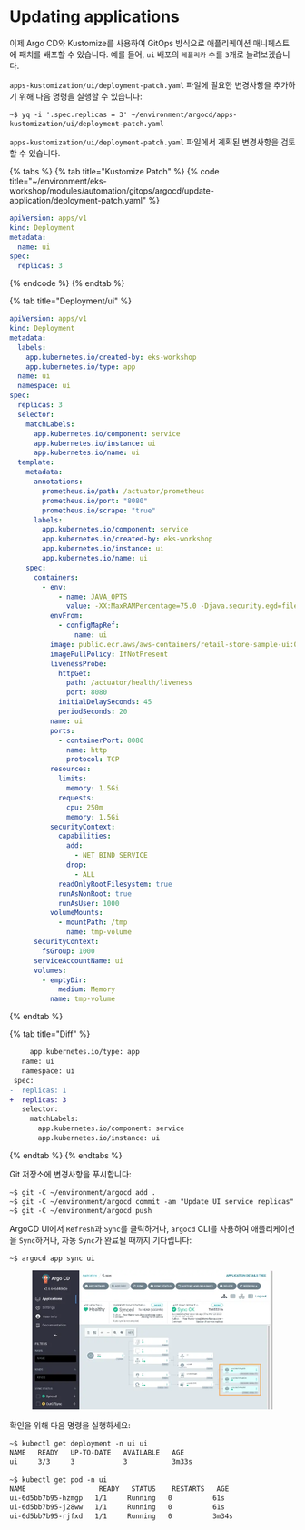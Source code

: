 # Updating applications

이제 Argo CD와 Kustomize를 사용하여 GitOps 방식으로 애플리케이션 매니페스트에 패치를 배포할 수 있습니다. 예를 들어, `ui` 배포의 `레플리카` 수를 `3`개로 늘려보겠습니다.

`apps-kustomization/ui/deployment-patch.yaml` 파일에 필요한 변경사항을 추가하기 위해 다음 명령을 실행할 수 있습니다:

```
~$ yq -i '.spec.replicas = 3' ~/environment/argocd/apps-kustomization/ui/deployment-patch.yaml
```

`apps-kustomization/ui/deployment-patch.yaml` 파일에서 계획된 변경사항을 검토할 수 있습니다.

{% tabs %}
{% tab title="Kustomize Patch" %}
{% code title="~/environment/eks-workshop/modules/automation/gitops/argocd/update-application/deployment-patch.yaml" %}
```yaml
apiVersion: apps/v1
kind: Deployment
metadata:
  name: ui
spec:
  replicas: 3
```
{% endcode %}
{% endtab %}

{% tab title="Deployment/ui" %}
```yaml
apiVersion: apps/v1
kind: Deployment
metadata:
  labels:
    app.kubernetes.io/created-by: eks-workshop
    app.kubernetes.io/type: app
  name: ui
  namespace: ui
spec:
  replicas: 3
  selector:
    matchLabels:
      app.kubernetes.io/component: service
      app.kubernetes.io/instance: ui
      app.kubernetes.io/name: ui
  template:
    metadata:
      annotations:
        prometheus.io/path: /actuator/prometheus
        prometheus.io/port: "8080"
        prometheus.io/scrape: "true"
      labels:
        app.kubernetes.io/component: service
        app.kubernetes.io/created-by: eks-workshop
        app.kubernetes.io/instance: ui
        app.kubernetes.io/name: ui
    spec:
      containers:
        - env:
            - name: JAVA_OPTS
              value: -XX:MaxRAMPercentage=75.0 -Djava.security.egd=file:/dev/urandom
          envFrom:
            - configMapRef:
                name: ui
          image: public.ecr.aws/aws-containers/retail-store-sample-ui:0.4.0
          imagePullPolicy: IfNotPresent
          livenessProbe:
            httpGet:
              path: /actuator/health/liveness
              port: 8080
            initialDelaySeconds: 45
            periodSeconds: 20
          name: ui
          ports:
            - containerPort: 8080
              name: http
              protocol: TCP
          resources:
            limits:
              memory: 1.5Gi
            requests:
              cpu: 250m
              memory: 1.5Gi
          securityContext:
            capabilities:
              add:
                - NET_BIND_SERVICE
              drop:
                - ALL
            readOnlyRootFilesystem: true
            runAsNonRoot: true
            runAsUser: 1000
          volumeMounts:
            - mountPath: /tmp
              name: tmp-volume
      securityContext:
        fsGroup: 1000
      serviceAccountName: ui
      volumes:
        - emptyDir:
            medium: Memory
          name: tmp-volume
```
{% endtab %}

{% tab title="Diff" %}
```diff
     app.kubernetes.io/type: app
   name: ui
   namespace: ui
 spec:
-  replicas: 1
+  replicas: 3
   selector:
     matchLabels:
       app.kubernetes.io/component: service
       app.kubernetes.io/instance: ui
```
{% endtab %}
{% endtabs %}

Git 저장소에 변경사항을 푸시합니다:

```
~$ git -C ~/environment/argocd add .
~$ git -C ~/environment/argocd commit -am "Update UI service replicas"
~$ git -C ~/environment/argocd push
```

ArgoCD UI에서 `Refresh`과 `Sync`를 클릭하거나, `argocd` CLI를 사용하여 애플리케이션을 `Sync`하거나, 자동 `Sync`가 완료될 때까지 기다립니다:

```
~$ argocd app sync ui
```

<figure><img src="../../../../.gitbook/assets/image (2).png" alt=""><figcaption></figcaption></figure>

확인을 위해 다음 명령을 실행하세요:

```
~$ kubectl get deployment -n ui ui
NAME   READY   UP-TO-DATE   AVAILABLE   AGE
ui     3/3     3            3           3m33s

~$ kubectl get pod -n ui
NAME                  READY   STATUS    RESTARTS   AGE
ui-6d5bb7b95-hzmgp   1/1     Running   0          61s
ui-6d5bb7b95-j28ww   1/1     Running   0          61s
ui-6d5bb7b95-rjfxd   1/1     Running   0          3m34s
```

